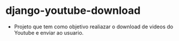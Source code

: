 ﻿# django-youtube-download

- Projeto que tem como objetivo realiazar o download de videos do Youtube e enviar ao usuario.
